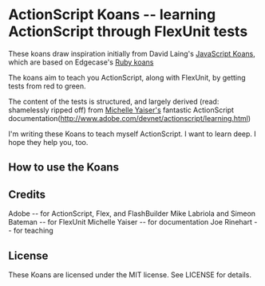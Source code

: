# ActionScript Koans -- learning ActionScript through FlexUnit tests

These koans draw inspiration initially from David Laing's [JavaScript Koans](https://raw.github.com/mrdavidlaing/javascript-koans), which are based on Edgecase's [Ruby koans](http://github.com/edgecase/ruby_koans)

The koans aim to teach you ActionScript, along with FlexUnit, by getting tests from red to green.

The content of the tests is structured, and largely derived (read: shamelessly ripped off) from [Michelle Yaiser's](http://michelleyaiser.com) fantastic ActionScript documentation(http://www.adobe.com/devnet/actionscript/learning.html)

I'm writing these Koans to teach myself ActionScript. I want to learn deep. I hope they help you, too.

## How to use the Koans

## Credits

Adobe -- for ActionScript, Flex, and FlashBuilder
Mike Labriola and Simeon Bateman -- for FlexUnit
Michelle Yaiser -- for documentation
Joe Rinehart -- for teaching

## License
These Koans are licensed under the MIT license. See LICENSE for details.